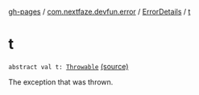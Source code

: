 [gh-pages](../../index.md) / [com.nextfaze.devfun.error](../index.md) / [ErrorDetails](index.md) / [t](./t.md)

# t

`abstract val t: `[`Throwable`](https://kotlinlang.org/api/latest/jvm/stdlib/kotlin/-throwable/index.html) [(source)](https://github.com/NextFaze/dev-fun/tree/master/devfun/src/main/java/com/nextfaze/devfun/error/Handler.kt#L23)

The exception that was thrown.

